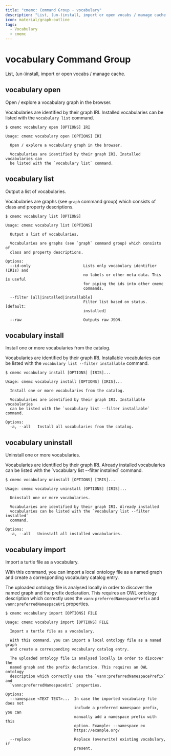 ```yaml
---
title: "cmemc: Command Group - vocabulary"
description: "List, (un-)install, import or open vocabs / manage cache."
icon: material/graph-outline
tags:
  - Vocabulary
  - cmemc
---
```

# vocabulary Command Group

List, (un-)install, import or open vocabs / manage cache.

## vocabulary open

Open / explore a vocabulary graph in the browser.

Vocabularies are identified by their graph IRI.
Installed vocabularies can be listed with the `vocabulary list` command.

```shell-session
$ cmemc vocabulary open [OPTIONS] IRI
```

```text
Usage: cmemc vocabulary open [OPTIONS] IRI

  Open / explore a vocabulary graph in the browser.

  Vocabularies are identified by their graph IRI. Installed vocabularies can
  be listed with the `vocabulary list` command.
```
## vocabulary list

Output a list of vocabularies.

Vocabularies are graphs (see `graph` command group) which consists
of class and property descriptions.

```shell-session
$ cmemc vocabulary list [OPTIONS]
```

```text
Usage: cmemc vocabulary list [OPTIONS]

  Output a list of vocabularies.

  Vocabularies are graphs (see `graph` command group) which consists of
  class and property descriptions.

Options:
  --id-only                       Lists only vocabulary identifier (IRIs) and
                                  no labels or other meta data. This is useful
                                  for piping the ids into other cmemc
                                  commands.

  --filter [all|installed|installable]
                                  Filter list based on status.  [default:
                                  installed]

  --raw                           Outputs raw JSON.
```
## vocabulary install

Install one or more vocabularies from the catalog.

Vocabularies are identified by their graph IRI.
Installable vocabularies can be listed with the
`vocabulary list --filter installable` command.

```shell-session
$ cmemc vocabulary install [OPTIONS] [IRIS]...
```

```text
Usage: cmemc vocabulary install [OPTIONS] [IRIS]...

  Install one or more vocabularies from the catalog.

  Vocabularies are identified by their graph IRI. Installable vocabularies
  can be listed with the `vocabulary list --filter installable` command.

Options:
  -a, --all   Install all vocabularies from the catalog.
```
## vocabulary uninstall

Uninstall one or more vocabularies.

Vocabularies are identified by their graph IRI.
Already installed vocabularies can be listed with the
`vocabulary list --filter installed´ command.

```shell-session
$ cmemc vocabulary uninstall [OPTIONS] [IRIS]...
```

```text
Usage: cmemc vocabulary uninstall [OPTIONS] [IRIS]...

  Uninstall one or more vocabularies.

  Vocabularies are identified by their graph IRI. Already installed
  vocabularies can be listed with the `vocabulary list --filter installed´
  command.

Options:
  -a, --all   Uninstall all installed vocabularies.
```
## vocabulary import

Import a turtle file as a vocabulary.

With this command, you can import a local ontology file as a named graph
and create a corresponding vocabulary catalog entry.

The uploaded ontology file is analysed locally in order to discover the
named graph and the prefix declaration. This requires an OWL ontology
description which correctly uses the `vann:preferredNamespacePrefix` and
`vann:preferredNamespaceUri` properties.

```shell-session
$ cmemc vocabulary import [OPTIONS] FILE
```

```text
Usage: cmemc vocabulary import [OPTIONS] FILE

  Import a turtle file as a vocabulary.

  With this command, you can import a local ontology file as a named graph
  and create a corresponding vocabulary catalog entry.

  The uploaded ontology file is analysed locally in order to discover the
  named graph and the prefix declaration. This requires an OWL ontology
  description which correctly uses the `vann:preferredNamespacePrefix` and
  `vann:preferredNamespaceUri` properties.

Options:
  --namespace <TEXT TEXT>...  In case the imported vocabulary file does not
                              include a preferred namespace prefix, you can
                              manually add a namespace prefix with this
                              option. Example: --namespace ex
                              https://example.org/

  --replace                   Replace (overwrite) existing vocabulary, if
                              present.
```
